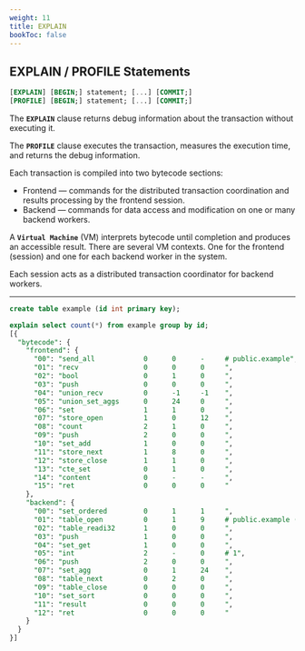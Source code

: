 ```yaml
---
weight: 11
title: EXPLAIN
bookToc: false
---
```


## EXPLAIN / PROFILE Statements

```SQL
[EXPLAIN] [BEGIN;] statement; [...] [COMMIT;]
[PROFILE] [BEGIN;] statement; [...] [COMMIT;]
```

The **`EXPLAIN`** clause returns debug information about the transaction without executing it.

The **`PROFILE`** clause executes the transaction, measures the execution time, and returns the debug information.

Each transaction is compiled into two bytecode sections:

* Frontend — commands for the distributed transaction coordination and results processing by the frontend session.
* Backend — commands for data access and modification on one or many backend workers.

A **`Virtual Machine`** (VM) interprets bytecode until completion and produces an accessible result.
There are several VM contexts. One for the frontend (session) and one for each backend worker in the system.

Each session acts as a distributed transaction coordinator for backend workers.

---

```SQL
create table example (id int primary key);

explain select count(*) from example group by id;
[{
  "bytecode": {
    "frontend": {
      "00": "send_all            0      0      -     # public.example",
      "01": "recv                0      0      0     ",
      "02": "bool                0      1      0     ",
      "03": "push                0      0      0     ",
      "04": "union_recv          0      -1     -1    ",
      "05": "union_set_aggs      0      24     0     ",
      "06": "set                 1      1      0     ",
      "07": "store_open          1      0      12    ",
      "08": "count               2      1      0     ",
      "09": "push                2      0      0     ",
      "10": "set_add             1      0      0     ",
      "11": "store_next          1      8      0     ",
      "12": "store_close         1      1      0     ",
      "13": "cte_set             0      1      0     ",
      "14": "content             0      -      -     ",
      "15": "ret                 0      0      0     "
    },
    "backend": {
      "00": "set_ordered         0      1      1     ",
      "01": "table_open          0      1      9     # public.example (primary)",
      "02": "table_readi32       1      0      0     ",
      "03": "push                1      0      0     ",
      "04": "set_get             1      0      0     ",
      "05": "int                 2      -      0     # 1",
      "06": "push                2      0      0     ",
      "07": "set_agg             0      1      24    ",
      "08": "table_next          0      2      0     ",
      "09": "table_close         0      0      0     ",
      "10": "set_sort            0      0      0     ",
      "11": "result              0      0      0     ",
      "12": "ret                 0      0      0     "
    }
  }
}]
```
